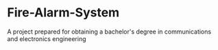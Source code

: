 # Fire-Alarm-System
A project prepared for obtaining a bachelor's degree in communications and electronics engineering
